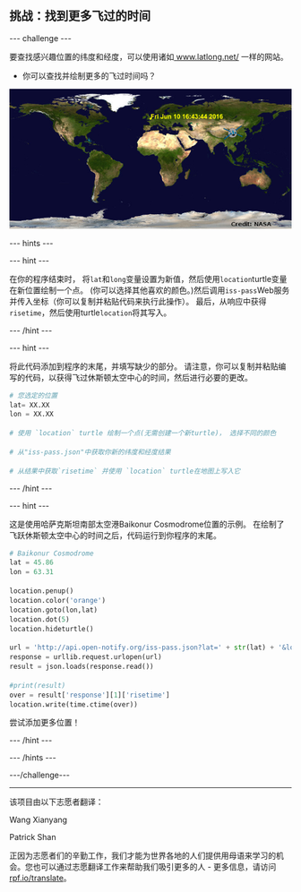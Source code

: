 ## 挑战：找到更多飞过的时间

--- challenge ---

要查找感兴趣位置的纬度和经度，可以使用诸如<a href="http://www.latlong.net/" target="_blank"> www.latlong.net/ </a> 一样的网站。

+ 你可以查找并绘制更多的飞过时间吗？ 

![截屏](images/iss-final.png)

--- hints ---

--- hint ---

在你的程序结束时， 将`lat`和`long`变量设置为新值，然后使用`location`turtle变量在新位置绘制一个点。 (你可以选择其他喜欢的颜色。)然后调用`iss-pass`Web服务 并传入坐标（你可以复制并粘贴代码来执行此操作）。 最后，从响应中获得`risetime`，然后使用turtle`location`将其写入。

--- /hint ---

--- hint ---

将此代码添加到程序的末尾，并填写缺少的部分。 请注意，你可以复制并粘贴编写的代码，以获得飞过休斯顿太空中心的时间，然后进行必要的更改。

```python
# 您选定的位置
lat= XX.XX
lon = XX.XX

# 使用 `location` turtle 绘制一个点(无需创建一个新turtle)， 选择不同的颜色

# 从"iss-pass.json"中获取你新的纬度和经度结果

# 从结果中获取`risetime` 并使用 `location` turtle在地图上写入它
```

--- /hint ---

--- hint ---

这是使用哈萨克斯坦南部太空港Baikonur Cosmodrome位置的示例。 在绘制了飞跃休斯顿太空中心的时间之后，代码运行到你程序的末尾。

```python
# Baikonur Cosmodrome
lat = 45.86
lon = 63.31

location.penup()
location.color('orange')
location.goto(lon,lat)
location.dot(5)
location.hideturtle()

url = 'http://api.open-notify.org/iss-pass.json?lat=' + str(lat) + '&lon=' + str(lon)
response = urllib.request.urlopen(url)
result = json.loads(response.read())

#print(result)
over = result['response'][1]['risetime']
location.write(time.ctime(over))
```

尝试添加更多位置！

--- /hint ---

--- /hints ---

---/challenge---


***
该项目由以下志愿者翻译：

Wang Xianyang

Patrick Shan

正因为志愿者们的辛勤工作，我们才能为世界各地的人们提供用母语来学习的机会。您也可以通过志愿翻译工作来帮助我们吸引更多的人 - 更多信息，请访问[rpf.io/translate](https://rpf.io/translate)。
